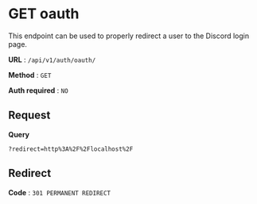 # GET oauth

This endpoint can be used to properly redirect a user to the Discord login page.

**URL** : `/api/v1/auth/oauth/`

**Method** : `GET`

**Auth required** : `NO`

## Request

**Query**
```
?redirect=http%3A%2F%2Flocalhost%2F
```

## Redirect

**Code** : `301 PERMANENT REDIRECT`
